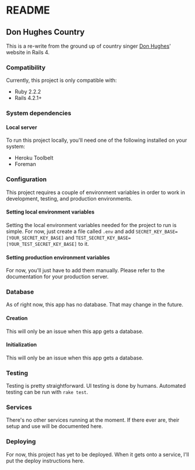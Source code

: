 # README

## Don Hughes Country

This is a re-write from the ground up of country singer [Don Hughes](http://donhughescountry.com)' website in Rails 4.

### Compatibility

Currently, this project is only compatible with:

* Ruby 2.2.2
* Rails 4.2.1+

### System dependencies

#### Local server

To run this project locally, you'll need one of the following installed on your system:

* Heroku Toolbelt
* Foreman

### Configuration

This project requires a couple of environment variables in order to work in development, testing, and production environments.

#### Setting local environment variables

Setting the local environment variables needed for the project to run is simple.  For now, just create a file called
```.env``` and add ```SECRET_KEY_BASE=[YOUR_SECRET_KEY_BASE]``` and
```TEST_SECRET_KEY_BASE=[YOUR_TEST_SECRET_KEY_BASE]``` to it.

#### Setting production environment variables

For now, you'll just have to add them manually.  Please refer to the documentation for your production server.

### Database

As of right now, this app has no database.  That may change in the future.

#### Creation

This will only be an issue when this app gets a database.

#### Initialization

This will only be an issue when this app gets a database.

### Testing

Testing is pretty straightforward.  UI testing is done by humans.  Automated testing can be run with ```rake test```.

### Services

There's no other services running at the moment.  If there ever are, their setup and use will be documented here.

### Deploying

For now, this project has yet to be deployed.  When it gets onto a service, I'll put the deploy instructions here.
